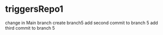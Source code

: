 # triggersRepo1
change in Main branch
create branch5
add second commit to branch 5
add third commit to branch 5
